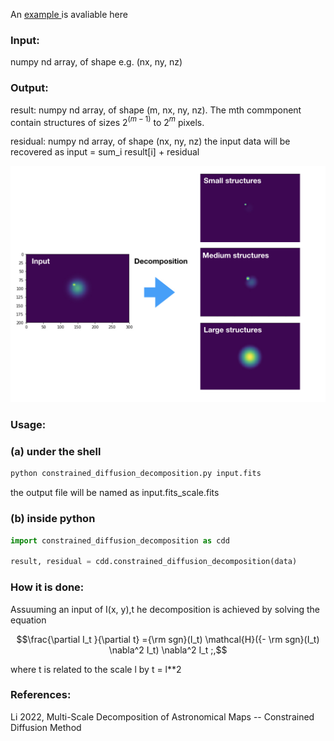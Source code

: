 <script type="text/javascript" src="http://cdn.mathjax.org/mathjax/latest/MathJax.js?config=default"></script>

An <a href="https://github.com/gxli/Constrained-Diffusion-Decomposition/blob/main/example.ipynb"> example </a> is avaliable here

### Input:

numpy nd array, of shape e.g. (nx, ny, nz)

### Output:

result: numpy nd array, of shape (m, nx, ny, nz). The mth commponent contain structures of sizes 2$^(m-1)$ to 2$^m$ pixels. 

residual: numpy nd array, of shape (nx, ny, nz) the input data will be recovered as input = sum_i result[i] + residual

![For example](edit.jpeg.001.jpeg)

### Usage:

### (a) under the shell
```sh
python constrained_diffusion_decomposition.py input.fits
```

the output file will be named as input.fits_scale.fits

### (b) inside python
```python
import constrained_diffusion_decomposition as cdd

result, residual = cdd.constrained_diffusion_decomposition(data)
```

### How it is done:

Assuuming an input of I(x, y),t he decomposition is achieved by solving the equation

```math
\frac{\partial I_t }{\partial t} ={\rm sgn}(I_t) \mathcal{H}({- \rm sgn}(I_t) \nabla^2 I_t) \nabla^2 I_t ;,
```
where t is related to the scale l by t = l**2

### References:

Li 2022, Multi-Scale Decomposition of Astronomical Maps -- Constrained Diffusion Method

